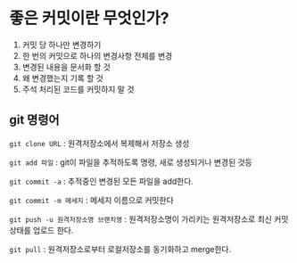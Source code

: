 # 좋은 커밋이란 무엇인가?

1. 커밋 당 하나만 변경하기
2. 한 번의 커밋으로 하나의 변경사항 전체를 변경
3. 변경된 내용을 문서화 할 것
4. 왜 변경했는지 기록 할 것
5. 주석 처리된 코드를 커밋하지 말 것



## git 명령어

`git clone URL` : 원격저장소에서 복제해서 저장소 생성

`git add 파일` : git이 파일을 추적하도록 명령, 새로 생성되거나 변경된 것등

`git commit -a` : 추적중인 변경된 모든 파일을 add한다.

`git commit -m 메세지` : 메세지 이름으로 커밋한다

`git push -u 원격저장소명 브랜치명` : 원격저장소명이 가리키는 원격저장소로 최신 커밋 상태를 업로드 한다.

`git pull` : 원격저장소로부터 로컬저장소를 동기화하고 merge한다.

